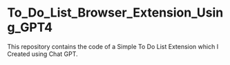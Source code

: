 # To_Do_List_Browser_Extension_Using_GPT4
This repository contains the code of a Simple To Do List Extension which I Created using Chat GPT.
